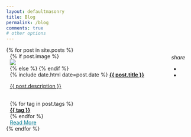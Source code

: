 ```yaml
---
layout: defaultmasonry
title: Blog
permalink: /blog
comments: true
# other options
---
```

  <div id="index-banner">
  <div class="section no-pad-bot">
    <div class="container">
      <div class="row grid">
        <div class="grid-sizer"></div>
        {% for post in site.posts %}
          <div class="card-wrapper grid-item" style="padding-left: 10px; padding-right: 10px;">
            <div class="card hoverable">
              {% if post.image  %}
                <div class="card-image">
                  <img src="{{ post.image }}">
                </div>
                <div class="btn-menu" style="padding:0px">
                  <div class="fixed-action-btn horizontal click-to-toggle" style="position:relative; float:right; bottom:30px; right:10px; z-index: 1">
                    <a class="btn-floating btn-large hoverable cyan darken-2 waves-effect waves-light">
                      <i class="large material-icons btn-icon">share</i>
                    </a>
                    <ul>
                      <li>
                      <a href="https://www.facebook.com/sharer/sharer.php?u={{ site.url }}{{ post.url }}" class="btn-floating" data-network="facebook" onclick="window.open(this.href, 'facebook-share','width=580,height=296');return false;" title="Share on Facebook"><i class="fab fa-facebook-f"></i></a>
                    </li>                        
                      <li><a href="https://twitter.com/intent/tweet?url=https://antvd.space{{ post.url }}&text={{ post.description }}&hashtags={% for tag in post.tags %}{{tag}},{% endfor %}" class="btn-floating twitter-color" data-network="twitter" onclick="window.open(this.href, 'twitter-share','width=580,height=296');return false;" title="Tweet">
                        <i class="fab fa-twitter"></i>
                      </a></li>
                    </ul>
                  </div>
                </div>
              {% else  %}
              {% endif %}
              <div class="card-content">
                <span class="grey-text text-lighten-1">{% include date.html date=post.date %}</span>
                <a class="post-link" href="{{ post.url | prepend: site.baseurl }}"><span class="flow-text card-title coolGradient"><b>{{ post.title }}</b></span></a>
                <a class="post-link" href="{{ post.url | prepend: site.baseurl }}">
                  <p class="post-description grey-text darken-4">{{ post.description }}</p>
                </a>
                <br>
                <div class="tags">
                  {% for tag in post.tags  %}
                    <a href="#" data-tag="{{tag | slugify }}"><div class="chip"><b>{{ tag }}</b></div></a>
                  {% endfor  %}
                </div>
              </div>
              <div class="card-action">
                <div class="left-align">
                  <a href="{{ post.url | prepend: site.baseurl }}" style="color:#007991;">Read More</a>
                </div>
              </div>
            </div>
          </div>
        {% endfor %}
      </div>
    </div>
  </div>



